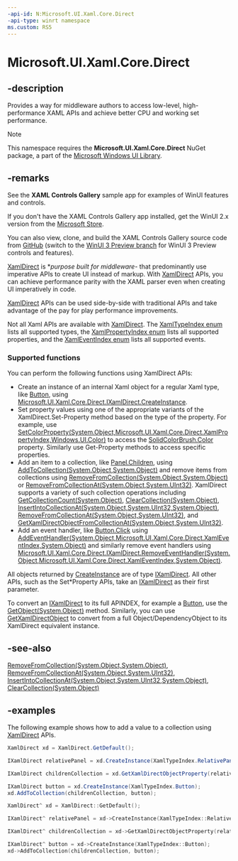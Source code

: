 ```yaml
---
-api-id: N:Microsoft.UI.Xaml.Core.Direct
-api-type: winrt namespace
ms.custom: RS5
---
```


<!-- Namespace syntax.
namespace Microsoft.UI.Xaml.Core.Direct 
-->

# Microsoft.UI.Xaml.Core.Direct

## -description

Provides a way for middleware authors to access low-level, high-performance XAML APIs and achieve better CPU and working set performance.

> [!NOTE]
> This namespace requires the **Microsoft.UI.Xaml.Core.Direct** NuGet package, a part of the [Microsoft Windows UI Library](https://aka.ms/winui-docs).

## -remarks

See the **XAML Controls Gallery** sample app for examples of WinUI features and controls.

If you don't have the XAML Controls Gallery app installed, get the WinUI 2.x version from the [Microsoft Store](https://www.microsoft.com/p/xaml-controls-gallery/9msvh128x2zt).

You can also view, clone, and build the XAML Controls Gallery source code from [GitHub](https://github.com/Microsoft/Xaml-Controls-Gallery) (switch to the [WinUI 3 Preview branch](https://github.com/microsoft/Xaml-Controls-Gallery/tree/winui3preview) for WinUI 3 Preview controls and features).

[XamlDirect](xamldirect.md) is **purpose built for middleware*- that predominantly use imperative APIs to create UI instead of markup. With [XamlDirect](xamldirect.md) APIs, you can achieve performance parity with the XAML parser even when creating UI imperatively in code.

[XamlDirect](xamldirect.md) APIs can be used side-by-side with traditional APIs and take advantage of the pay for play performance improvements.  

Not all Xaml APIs are available with [XamlDirect](xamldirect.md). The [XamlTypeIndex enum](xamltypeindex.md) lists all supported types, the [XamlPropertyIndex enum](xamlpropertyindex.md) lists all supported properties, and the [XamlEventIndex enum](xamleventindex.md) lists all supported events.

### Supported functions

You can perform the following functions using XamlDirect APIs:

- Create an instance of an internal Xaml object for a regular Xaml type, like [Button](/uwp/api/windows.ui.xaml.controls.button), using [Microsoft.UI.Xaml.Core.Direct.IXamlDirect.CreateInstance](ixamldirect_createinstance_1778638798.md).
- Set property values using one of the appropriate variants of the XamlDirect.Set-Property method based on the type of the property. For example, use [SetColorProperty(System.Object,Microsoft.UI.Xaml.Core.Direct.XamlPropertyIndex,Windows.UI.Color)](ixamldirect_setcolorproperty_2039300524.md) to access the [SolidColorBrush.Color](/uwp/api/windows.ui.xaml.media.solidcolorbrush.color) property. Similarly use Get-Property methods to access specific properties.
- Add an item to a collection, like [Panel.Children](/uwp/api/windows.ui.xaml.controls.panel.children), using [AddToCollection(System.Object,System.Object)](ixamldirect_addtocollection_1533490820.md) and remove items from collections using [RemoveFromCollection(System.Object,System.Object)](ixamldirect_removefromcollection_2015158471.md) or [RemoveFromCollectionAt(System.Object,System.UInt32)](ixamldirect_removefromcollectionat_1329285826.md). XamlDirect supports a variety of such collection operations including [GetCollectionCount(System.Object)](ixamldirect_getcollectioncount_1552905727.md), [ClearCollection(System.Object)](ixamldirect_clearcollection_1351804274.md), [InsertIntoCollectionAt(System.Object,System.UInt32,System.Object)](ixamldirect_insertintocollectionat_1006192088.md), [RemoveFromCollectionAt(System.Object,System.UInt32)](ixamldirect_removefromcollectionat_1329285826.md), and [GetXamlDirectObjectFromCollectionAt(System.Object,System.UInt32)](ixamldirect_getxamldirectobjectfromcollectionat_1022411237.md).
- Add an event handler, like [Button.Click](/uwp/api/windows.ui.xaml.controls.primitives.buttonbase.click) using [AddEventHandler(System.Object,Microsoft.UI.Xaml.Core.Direct.XamlEventIndex,System.Object)](ixamldirect_addeventhandler_800589073.md) and similarly remove event handlers using [Microsoft.UI.Xaml.Core.Direct.IXamlDirect.RemoveEventHandler(System.Object,Microsoft.UI.Xaml.Core.Direct.XamlEventIndex,System.Object)](ixamldirect_removeeventhandler_1875707612.md).

All objects returned by [CreateInstance](ixamldirect_createinstance_1778638798.md) are of type [IXamlDirect](ixamldirect.md). All other APIs, such as the Set*Property APIs, take an [IXamlDirect](ixamldirect.md) as their first parameter.

To convert an [IXamlDirect](ixamldirect.md) to its full APINDEX, for example a [Button](/uwp/api/windows.ui.xaml.controls.button), use the [GetObject(System.Object)](ixamldirect_getobject_961148834.md) method. Similarly, you can use [GetXamlDirectObject](ixamldirect_getxamldirectobject_197339041.md) to convert from a full Object/DependencyObject to its XamlDirect equivalent instance.

## -see-also

[RemoveFromCollection(System.Object,System.Object)](ixamldirect_removefromcollection_2015158471.md), [RemoveFromCollectionAt(System.Object,System.UInt32)](ixamldirect_removefromcollectionat_1329285826.md), [InsertIntoCollectionAt(System.Object,System.UInt32,System.Object)](ixamldirect_insertintocollectionat_1006192088.md), [ClearCollection(System.Object)](ixamldirect_clearcollection_1351804274.md)

## -examples

The following example shows how to add a value to a collection using [XamlDirect](xamldirect.md) APIs.

```C#
XamlDirect xd = XamlDirect.GetDefault();

IXamlDirect relativePanel = xd.CreateInstance(XamlTypeIndex.RelativePanel);

IXamlDirect childrenCollection = xd.GetXamlDirectObjectProperty(relativePanel, XamlPropertyIndex.Panel_Children);

IXamlDirect button = xd.CreateInstance(XamlTypeIndex.Button);
xd.AddToCollection(childrenCollection, button);
```

```CPP
XamlDirect^ xd = XamlDirect::GetDefault();

IXamlDirect^ relativePanel = xd->CreateInstance(XamlTypeIndex::RelativePanel);

IXamlDirect^ childrenCollection = xd->GetXamlDirectObjectProperty(relativePanel, XamlPropertyIndex::Panel_Children);

IXamlDirect^ button = xd->CreateInstance(XamlTypeIndex::Button);
xd->AddToCollection(childrenCollection, button);
```

